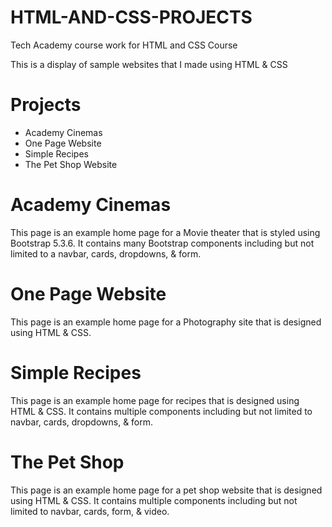 # HTML-AND-CSS-PROJECTS
Tech Academy course work for HTML and CSS Course

This is a display of sample websites that I made using HTML & CSS

# Projects
- Academy Cinemas
- One Page Website
- Simple Recipes
- The Pet Shop Website

# Academy Cinemas
This page is an example home page for a Movie theater that is styled using Bootstrap 5.3.6. It contains many
Bootstrap components including but not limited to a navbar, cards, dropdowns, & form.

# One Page Website
This page is an example home page for a Photography site that is designed using HTML & CSS.

# Simple Recipes
This page is an example home page for recipes that is designed using HTML & CSS. It contains multiple components including but not limited to navbar, cards, dropdowns, & form.

# The Pet Shop
This page is an example home page for a pet shop website that is designed using HTML & CSS. It contains multiple components
including but not limited to navbar, cards, form, & video.
